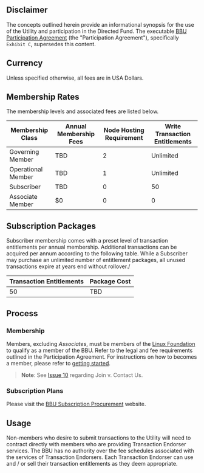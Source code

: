 ## Disclaimer
The concepts outlined herein provide an informational synopsis for the use of the Utility and participation in the Directed Fund. The executable [BBU Participation Agreement](../gf_legal/contracts/bbu_participation_agreement.docx) (the "Participation Agreement"), specifically ```Exhibit C```, supersedes this content.

## Currency
Unless specified otherwise, all fees are in USA Dollars.

## Membership Rates
The membership levels and associated fees are listed below.

| Membership Class | Annual Membership Fees	| Node Hosting Requirement	| Write Transaction Entitlements|
| --- | --- | --- | --- |
| Governing Member | TBD	| 2	| Unlimited |
| Operational Member | TBD |	1	| Unlimited |
| Subscriber | TBD	| 0 |	50 |
|	Associate Member | $0 | 0 | 0 |

## Subscription Packages
Subscriber membership comes with a preset level of  transaction entitlements per annual membership. Additional transactions can be acquired per annum according to the following table. While a Subscriber may purchase an unlimited number of entitlement packages, all unused transactions expire at years end without rollover./

| Transaction Entitlements | Package Cost |
| --- | --- |
| 50 | TBD |

## Process

### Membership
Members, excluding *Associates*, must be members of the [Linux Foundation](https://www.linuxfoundation.org/) to qualify as a member of the BBU. Refer to the legal and fee requirements outlined in the Participation Agreement. For instructions on how to becomes a member, please refer to [getting started](https://bedrock-consortium.github.io/bbu-gf/contact_us/).

>**Note**: See [Issue 10](https://github.com/bedrock-consortium/bbu-gf/issues/10) regarding Join v. Contact Us.

### Subscription Plans
Please visit the [BBU Subscription Procurement](https://github.com/bedrock-consortium/bbu-gf/issues/14) website.

## Usage
Non-members who desire to submit transactions to the Utility will need to contract directly with members who are providing Transaction Endorser services. The BBU has no authority over the fee schedules associated with the services of  Transaction Endorsers. Each Transaction Endorser can use and / or sell their transaction entitlements as they deem appropriate.
